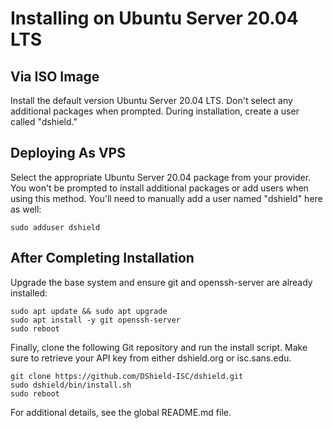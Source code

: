 # Installing on Ubuntu Server 20.04 LTS

## Via ISO Image

Install the default version Ubuntu Server 20.04 LTS. Don't select any additional packages when prompted. During installation, create a user called "dshield."

## Deploying As VPS

Select the appropriate Ubuntu Server 20.04 package from your provider. You won't be prompted to install additional packages or add users when using this method. You'll need to manually add a user named "dshield" here as well:

`sudo adduser dshield`

## After Completing Installation

Upgrade the base system and ensure git and openssh-server are already installed:

```shell
sudo apt update && sudo apt upgrade
sudo apt install -y git openssh-server
sudo reboot
```

Finally, clone the following Git repository and run the install script. Make sure to retrieve your API key from either dshield.org or isc.sans.edu.

```shell
git clone https://github.com/DShield-ISC/dshield.git
sudo dshield/bin/install.sh
sudo reboot
```

For additional details, see the global README.md file.
